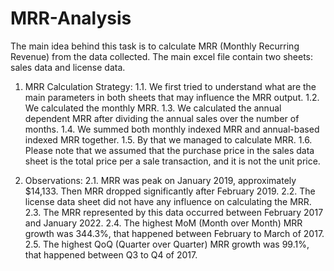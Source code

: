 # MRR-Analysis
The main idea behind this task is to calculate MRR (Monthly Recurring Revenue) from the data collected. The main excel file contain two sheets: sales data and license data. 

1. MRR Calculation Strategy:
1.1. We first tried to understand what are the main parameters in both sheets that may influence the MRR output.
1.2. We calculated the monthly MRR.
1.3. We calculated the annual dependent MRR after dividing the annual sales over the number of months.
1.4. We summed both monthly indexed MRR and annual-based indexed MRR together.
1.5. By that we managed to calculate MRR.
1.6. Please note that we assumed that the purchase price in the sales data sheet is the total price per a sale transaction, and it is not the unit price.

2. Observations:
2.1. MRR was peak on January 2019, approximately $14,133. Then MRR dropped significantly after February 2019.
2.2. The license data sheet did not have any influence on calculating the MRR.
2.3. The MRR represented by this data occurred between February 2017 and January 2022.
2.4. The highest MoM (Month over Month) MRR growth was 344.3%, that happened between February to March of 2017.
2.5. The highest QoQ (Quarter over Quarter) MRR growth was 99.1%, that happened between Q3 to Q4 of 2017.

